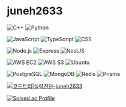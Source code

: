 # juneh2633

![C++](https://img.shields.io/badge/C++-00599C.svg?&style=for-the-badge&logo=c%2B%2B&logoColor=white)
![Python](https://img.shields.io/badge/Python-3776AB.svg?&style=for-the-badge&logo=Python&logoColor=white)

![JavaScript](https://img.shields.io/badge/JavaScript-F7DF1E.svg?&style=for-the-badge&logo=JavaScript&logoColor=white)
![TypeScript](https://img.shields.io/badge/TypeScript-3178C6.svg?&style=for-the-badge&logo=TypeScript&logoColor=white)
![CSS](https://img.shields.io/badge/CSS-1572B6.svg?&style=for-the-badge&logo=CSS3&logoColor=white)

![Node.js](https://img.shields.io/badge/Node.js-339933.svg?&style=for-the-badge&logo=Node.js&logoColor=white)
![Express](https://img.shields.io/badge/Express-000000.svg?&style=for-the-badge&logo=Express&logoColor=white)
![NestJS](https://img.shields.io/badge/NestJS-E0234E.svg?&style=for-the-badge&logo=nestjs&logoColor=white)

![AWS EC2](https://img.shields.io/badge/AWS_EC2-FF9900.svg?&style=for-the-badge&logo=Amazon-AWS&logoColor=white)
![AWS S3](https://img.shields.io/badge/AWS_S3-569A31.svg?&style=for-the-badge&logo=Amazon-S3&logoColor=white)
![Ubuntu](https://img.shields.io/badge/Ubuntu-E95420.svg?&style=for-the-badge&logo=Ubuntu&logoColor=white)

![PostgreSQL](https://img.shields.io/badge/PostgreSQL-4169E1.svg?&style=for-the-badge&logo=PostgreSQL&logoColor=white)
![MongoDB](https://img.shields.io/badge/MongoDB-47A248.svg?&style=for-the-badge&logo=MongoDB&logoColor=white)
![Redis](https://img.shields.io/badge/Redis-DC382D.svg?&style=for-the-badge&logo=Redis&logoColor=white)
![Prisma](https://img.shields.io/badge/Prisma-2D3748.svg?&style=for-the-badge&logo=prisma&logoColor=white)

[![코드트리|실력진단-juneh2633](https://banner.codetree.ai/v1/banner/juneh2633)](https://www.codetree.ai/profiles/juneh2633)

[![Solved.ac Profile](http://mazassumnida.wtf/api/v2/generate_badge?boj=juneh0324)](https://solved.ac/juneh0324/)



<!--
**juneh2633/juneh2633** is a ✨ _special_ ✨ repository because its `README.md` (this file) appears on your GitHub profile.

Here are some ideas to get you started:

- 🔭 I’m currently working on ...
- 🌱 I’m currently learning ...
- 👯 I’m looking to collaborate on ...
- 🤔 I’m looking for help with ...
- 💬 Ask me about ...
- 📫 How to reach me: ...
- 😄 Pronouns: ...
- ⚡ Fun fact: ...
-->

